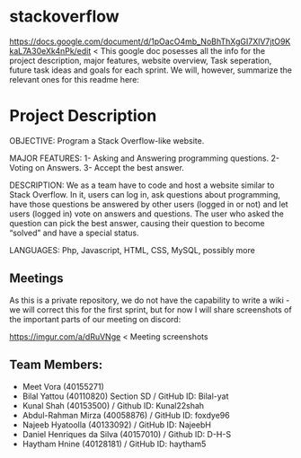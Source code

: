 # stackoverflow
https://docs.google.com/document/d/1pOacO4mb_NoBhThXgGI7XlV7jtO9KkaL7A30eXk4nPk/edit < This google doc posesses all the info for the project description, major features, website overview, Task seperation, future task ideas and goals for each sprint. We will, however, summarize the relevant ones for this readme here:

# Project Description

OBJECTIVE: Program a Stack Overflow-like website.

MAJOR FEATURES:
1- Asking and Answering programming questions.
2- Voting on Answers.
3- Accept the best answer.

DESCRIPTION: We as a team have to code and host a website similar to Stack Overflow. In it, users can log in, ask questions about programming, have those questions be answered by other users (logged in or not) and let users (logged in) vote on answers and questions. The user who asked the question can pick the best answer, causing their question to become “solved” and have a special status.

LANGUAGES: Php, Javascript, HTML, CSS, MySQL, possibly more

## Meetings
As this is a private repository, we do not have the capability to write a wiki - we will correct this for the first sprint, but for now I will share screenshots of the important parts of our meeting on discord:

https://imgur.com/a/dRuVNge < Meeting screenshots

## Team Members:
- Meet Vora (40155271)
- Bilal Yattou (40110820) Section SD / GitHub ID: Bilal-yat
- Kunal Shah (40153500) / Github ID: Kunal22shah
- Abdul-Rahman Mirza (40058876) / GitHub ID: foxdye96
- Najeeb Hyatoolla (40133092) / GitHub ID: NajeebH
- Daniel Henriques da Silva (40157010) / Github ID: D-H-S
- Haytham Hnine (40128181) / GitHub ID: haytham5
